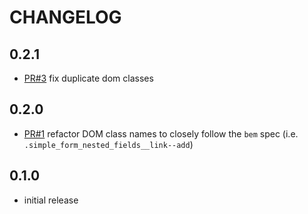 # CHANGELOG

## 0.2.1

* [PR#3](https://github.com/tomasc/simple_form_nested_fields/pull/3) fix duplicate dom classes

## 0.2.0

* [PR#1](https://github.com/tomasc/simple_form_nested_fields/pull/1) refactor DOM class names to closely follow the `bem` spec (i.e. `.simple_form_nested_fields__link--add`)

## 0.1.0

* initial release
